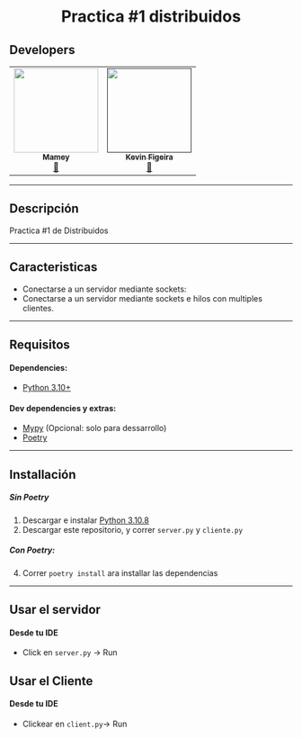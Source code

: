 <p align="center">
    <h1 align="center"/> Practica #1 distribuidos </h1>
</p>


## Developers
<table align="center">
<tbody>
<tr>
<td align="center"><a href="https://github.com/ImMamey" rel="nofollow"><img src="https://avatars.githubusercontent.com/u/32584037?v=4" width="150px;" alt="" style="max-width:100%;"><br><sub><b>Mamey</b></sub></a><br><a href="https://github.com/ImMamey/Practica-5-DDNS/commits?author=ImMamey" title="Commits"><g-emoji class="g-emoji" alias="book" fallback-src="https://github.githubassets.com/images/icons/emoji/unicode/1f4d6.png">📖</g-emoji></a></td>
<td align="center"><a href="" rel="nofollow"><img src="https://avatars.githubusercontent.com/u/59516038?v=4" width="150px;" alt="" style="max-width:100%;"><br><sub><b>Kevin Figeira</b></sub></a><br><a href="https://github.com/ImMamey/Practica-5-DDNS/commits?author=scapon17" title="Commits"><g-emoji class="g-emoji" alias="book" fallback-src="https://github.githubassets.com/images/icons/emoji/unicode/1f4d6.png">📖</g-emoji></a></td>
</tr>
</tbody>
</table>

---


## Descripción
 Practica #1 de Distribuidos


---
## Caracteristicas
* Conectarse a un servidor mediante sockets:
* Conectarse a un servidor mediante sockets e hilos con multiples clientes.

---


## Requisitos
#### Dependencies:
* [Python 3.10+](https://www.python.org/downloads/)

#### Dev dependencies y extras:
* [Mypy](http://mypy-lang.org/) (Opcional: solo para dessarrollo)
* [Poetry](https://python-poetry.org/)
---
## Installación

##### Sin Poetry 
1. Descargar e instalar [Python 3.10.8](https://www.python.org/downloads/)
2. Descargar este repositorio, y correr `server.py` y `cliente.py`

##### Con Poetry:
4. Correr `poetry install` ara installar las dependencias
---

## Usar el servidor
#### Desde tu IDE
* Click en `server.py` -> Run

## Usar el Cliente
#### Desde tu IDE
* Clickear en `client.py`-> Run


